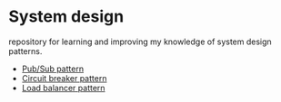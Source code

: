 System design
=============

repository for learning and improving my knowledge of system design patterns.

- [Pub/Sub pattern](/pub_sub/README.md)
- [Circuit breaker pattern](/circuit_breaker/README.md)
- [Load balancer pattern](/load_balancer/README.md)


